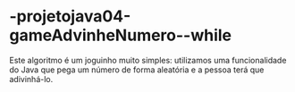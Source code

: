 # -projetojava04-gameAdvinheNumero--while
Este algoritmo é um joguinho muito simples: utilizamos uma funcionalidade do Java que pega um número de forma aleatória e a pessoa terá que adivinhá-lo. 
